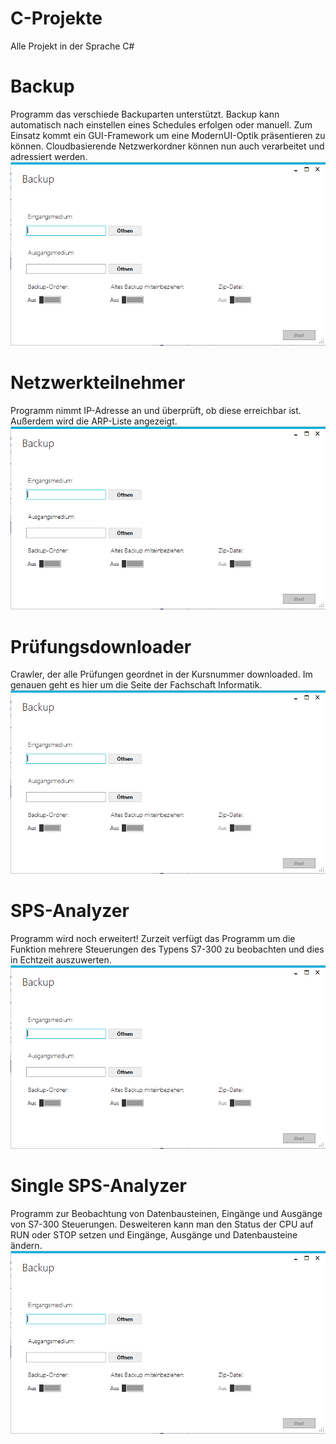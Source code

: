 # C-Projekte
Alle Projekt in der Sprache C#

# Backup
Programm das verschiede Backuparten unterstützt. Backup kann automatisch nach einstellen eines Schedules erfolgen oder manuell. Zum Einsatz kommt ein GUI-Framework um eine ModernUI-Optik präsentieren zu können. Cloudbasierende Netzwerkordner können nun auch verarbeitet und adressiert werden.
![Startbild der Anwendung - Backup](https://github.com/eberlful/C-Projekte/blob/master/Backup/BackupMain.PNG?raw=true)

# Netzwerkteilnehmer
Programm nimmt IP-Adresse an und überprüft, ob diese erreichbar ist. Außerdem wird die ARP-Liste angezeigt.
![Startbild der Anwendung - Backup](https://github.com/eberlful/C-Projekte/blob/master/Backup/BackupMain.PNG?raw=true)

# Prüfungsdownloader
Crawler, der alle Prüfungen geordnet in der Kursnummer downloaded. Im genauen geht es hier um die Seite der Fachschaft Informatik.
![Startbild der Anwendung - Backup](https://github.com/eberlful/C-Projekte/blob/master/Backup/BackupMain.PNG?raw=true)

# SPS-Analyzer
Programm wird noch erweitert!
Zurzeit verfügt das Programm um die Funktion mehrere Steuerungen des Typens S7-300 zu beobachten und dies in Echtzeit auszuwerten.
![Startbild der Anwendung - Backup](https://github.com/eberlful/C-Projekte/blob/master/Backup/BackupMain.PNG?raw=true)

# Single SPS-Analyzer
Programm zur Beobachtung von Datenbausteinen, Eingänge und Ausgänge von S7-300 Steuerungen. Desweiteren kann man den Status der CPU auf RUN oder STOP setzen und Eingänge, Ausgänge und Datenbausteine ändern.
![Startbild der Anwendung - Backup](https://github.com/eberlful/C-Projekte/blob/master/Backup/BackupMain.PNG?raw=true)